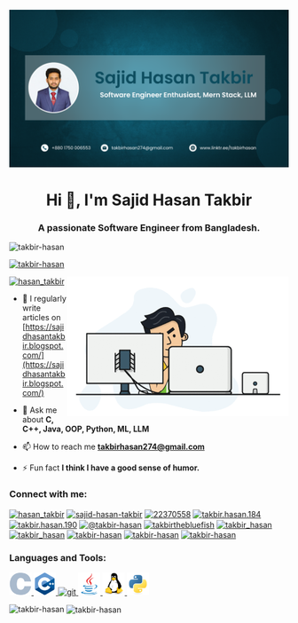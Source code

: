 ![logo](https://github.com/takbir-hasan/takbir-hasan/blob/main/Github%20banner.png)
<h1 align="center">Hi 👋, I'm Sajid Hasan Takbir</h1>
<h3 align="center">A passionate Software Engineer from Bangladesh.</h3>

    
<p align="left"> <img src="https://komarev.com/ghpvc/?username=takbir-hasan&label=Profile%20views&color=0e75b6&style=flat" alt="takbir-hasan" /> </p>

<p align="left"> <a href="https://github.com/ryo-ma/github-profile-trophy"><img src="https://github-profile-trophy.vercel.app/?username=takbir-hasan" alt="takbir-hasan" /></a> </p>

  <img align="right" width="400" src="https://raw.githubusercontent.com/rajpratyush/rajpratyush/master/me_1.gif"/>

<p align="left"> <a href="https://twitter.com/hasan_takbir" target="blank"><img src="https://img.shields.io/twitter/follow/hasan_takbir?logo=twitter&style=for-the-badge" alt="hasan_takbir" /></a> </p>

- 📝 I regularly write articles on [https://sajidhasantakbir.blogspot.com/](https://sajidhasantakbir.blogspot.com/)

- 💬 Ask me about **C, C++, Java, OOP, Python, ML, LLM**

- 📫 How to reach me **takbirhasan274@gmail.com**

- ⚡ Fun fact **I think I have a good sense of humor.**

<h3 align="left">Connect with me:</h3>
<p align="left">
<a href="https://twitter.com/hasan_takbir" target="blank"><img align="center" src="https://raw.githubusercontent.com/rahuldkjain/github-profile-readme-generator/master/src/images/icons/Social/twitter.svg" alt="hasan_takbir" height="30" width="40" /></a>
<a href="https://linkedin.com/in/sajid-hasan-takbir" target="blank"><img align="center" src="https://raw.githubusercontent.com/rahuldkjain/github-profile-readme-generator/master/src/images/icons/Social/linked-in-alt.svg" alt="sajid-hasan-takbir" height="30" width="40" /></a>
<a href="https://stackoverflow.com/users/22370558" target="blank"><img align="center" src="https://raw.githubusercontent.com/rahuldkjain/github-profile-readme-generator/master/src/images/icons/Social/stack-overflow.svg" alt="22370558" height="30" width="40" /></a>
<a href="https://fb.com/takbir.hasan.184" target="blank"><img align="center" src="https://raw.githubusercontent.com/rahuldkjain/github-profile-readme-generator/master/src/images/icons/Social/facebook.svg" alt="takbir.hasan.184" height="30" width="40" /></a>
<a href="https://instagram.com/takbir.hasan.190" target="blank"><img align="center" src="https://raw.githubusercontent.com/rahuldkjain/github-profile-readme-generator/master/src/images/icons/Social/instagram.svg" alt="takbir.hasan.190" height="30" width="40" /></a>
<a href="https://medium.com/@takbir-hasan" target="blank"><img align="center" src="https://raw.githubusercontent.com/rahuldkjain/github-profile-readme-generator/master/src/images/icons/Social/medium.svg" alt="@takbir-hasan" height="30" width="40" /></a>
<a href="https://www.youtube.com/c/takbirthebluefish" target="blank"><img align="center" src="https://raw.githubusercontent.com/rahuldkjain/github-profile-readme-generator/master/src/images/icons/Social/youtube.svg" alt="takbirthebluefish" height="30" width="40" /></a>
<a href="https://www.codechef.com/users/takbir_hasan" target="blank"><img align="center" src="https://cdn.jsdelivr.net/npm/simple-icons@3.1.0/icons/codechef.svg" alt="takbir_hasan" height="30" width="40" /></a>
<a href="https://www.hackerrank.com/takbir_hasan" target="blank"><img align="center" src="https://raw.githubusercontent.com/rahuldkjain/github-profile-readme-generator/master/src/images/icons/Social/hackerrank.svg" alt="takbir_hasan" height="30" width="40" /></a>
<a href="https://codeforces.com/profile/takbir-hasan" target="blank"><img align="center" src="https://raw.githubusercontent.com/rahuldkjain/github-profile-readme-generator/master/src/images/icons/Social/codeforces.svg" alt="takbir-hasan" height="30" width="40" /></a>
<a href="https://www.leetcode.com/takbir-hasan" target="blank"><img align="center" src="https://raw.githubusercontent.com/rahuldkjain/github-profile-readme-generator/master/src/images/icons/Social/leet-code.svg" alt="takbir-hasan" height="30" width="40" /></a>
<a href="https://auth.geeksforgeeks.org/user/takbir-hasan" target="blank"><img align="center" src="https://raw.githubusercontent.com/rahuldkjain/github-profile-readme-generator/master/src/images/icons/Social/geeks-for-geeks.svg" alt="takbir-hasan" height="30" width="40" /></a>
</p>

<h3 align="left">Languages and Tools:</h3>
<p align="left"> <a href="https://www.cprogramming.com/" target="_blank" rel="noreferrer"> <img src="https://raw.githubusercontent.com/devicons/devicon/master/icons/c/c-original.svg" alt="c" width="40" height="40"/> </a> <a href="https://www.w3schools.com/cpp/" target="_blank" rel="noreferrer"> <img src="https://raw.githubusercontent.com/devicons/devicon/master/icons/cplusplus/cplusplus-original.svg" alt="cplusplus" width="40" height="40"/> </a> <a href="https://git-scm.com/" target="_blank" rel="noreferrer"> <img src="https://www.vectorlogo.zone/logos/git-scm/git-scm-icon.svg" alt="git" width="40" height="40"/> </a> <a href="https://www.java.com" target="_blank" rel="noreferrer"> <img src="https://raw.githubusercontent.com/devicons/devicon/master/icons/java/java-original.svg" alt="java" width="40" height="40"/> </a> <a href="https://www.linux.org/" target="_blank" rel="noreferrer"> <img src="https://raw.githubusercontent.com/devicons/devicon/master/icons/linux/linux-original.svg" alt="linux" width="40" height="40"/> </a> <a href="https://www.python.org" target="_blank" rel="noreferrer"> <img src="https://raw.githubusercontent.com/devicons/devicon/master/icons/python/python-original.svg" alt="python" width="40" height="40"/> </a> </p>

<p><img align="left" src="https://github-readme-stats.vercel.app/api/top-langs?username=takbir-hasan&show_icons=true&locale=en&layout=compact" alt="takbir-hasan" /></p>

<p>&nbsp;<img align="center" src="https://github-readme-stats.vercel.app/api?username=takbir-hasan&show_icons=true&locale=en" alt="takbir-hasan" /></p>
